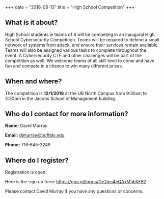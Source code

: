 +++
date = "2018-09-13"
title = "High School Competition"
+++


What is it about?
------

High School students in teams of 4 will be competing in an inaugural High School Cybersecurity Competition. Teams will be required to defend a small network of systems from attack, and ensure their services remain available. Teams will also be assigned various tasks to complete throughout the event. A Cybersecurity CTF and other challenges will be part of the competition as well. We welcome teams of all skill level to come and have fun and compete in a chance to win many different prizes. 


When and where?
------

The competition is **12/1/2018** at the UB North Campus from 9:30am to 3:30pm in the Jacobs School of Management building.


Who do I contact for more information?
------

**Name:** David Murray

**Email:** djmurray@buffalo.edu

**Phone:** 716-645-3249


Where do I register? 
------

Registration is open!

Here is the sign up form: https://goo.gl/forms/Ge2ms4eQAxMhbXF82

Please contact David Murray if you have any questions or concerns. 














